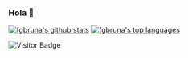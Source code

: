 ### Hola 👋
[![fgbruna's github stats](https://github-readme-stats-fgbruna.vercel.app/api?username=fgbruna&count_private=true&show_icons=true&theme=transparent&include_all_commits=true
)](https://github.com/anuraghazra/github-readme-stats)
[![fgbruna's top languages](https://github-readme-stats-fgbruna.vercel.app/api/top-langs/?username=fgbruna)](https://github.com/anuraghazra/github-readme-stats)

![Visitor Badge](https://visitor-badge.laobi.icu/badge?page_id=fgbruna.fgbruna)
